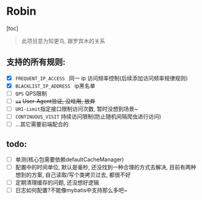 # Robin

[toc]



> 此项目意为知更鸟, 跟罗宾木的关系

## 支持的所有规则: 

- [x] `FREQUENT_IP_ACCESS ` 同一 ip 访问频率控制(后续添加访问频率规律规则)
- [x] `BLACKLIST_IP_ADDRESS ` ip黑名单
- [ ] `QPS` QPS限制
- [ ] ~~`ua`~~ ~~User-Agent验证, 没啥用, 放弃~~
- [ ] `URI-Limit`指定接口限制访问次数, 暂时没想到场景~
- [ ] `CONTINUOUS_VISIT` 持续访问限制(防止随机间隔爬虫进行访问)
- [ ] ...其它需要前端配合的

## todo:

- [ ] 单测(核心包需要依赖defaultCacheManager)
- [ ] 配置中的时间单位, 默认是毫秒, 还没找到一种合理的方式去解决, 目前有两种想到的方案, 自己读取/写个类拷贝过去, 都很不好
- [ ] 定期清理缓存的问题, 还没想好逻辑
- [ ] 日志如何配置?不能像mybatis中支持那么多吧~
